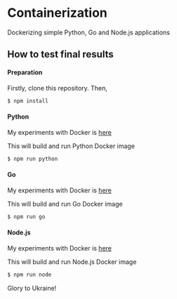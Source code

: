 # Containerization

Dockerizing simple Python, Go and Node.js applications

## How to test final results

#### Preparation

Firstly, clone this repository. Then,

```bash
$ npm install
```

#### Python

My experiments with Docker is [here](./PYTHON.md)

This will build and run Python Docker image

```bash
$ npm run python
```

#### Go

My experiments with Docker is [here](./GO.md)

This will build and run Go Docker image

```bash
$ npm run go
```

#### Node.js

My experiments with Docker is [here](./NODE.md)

This will build and run Node.js Docker image

```bash
$ npm run node
```

Glory to Ukraine!
